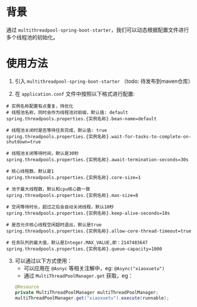 # 背景
通过 `multithreadpool-spring-boot-starter`，我们可以动态根据配置文件进行多个线程池的初始化。

# 使用方法
1. 引入 `multithreadpool-spring-boot-starter` （todo: 待发布到maven仓库）

2. 在 `application.conf` 文件中按照以下格式进行配置:
```properties
# 实例名称配置有点重复，待优化
# 线程池名称，同时会作为线程池对前缀，默认值: default
spring.threadpools.properties.{实例名称}.bean-name=default

# 线程池关闭时是否等待任务完成，默认值: true
spring.threadpools.properties.{实例名称}.wait-for-tasks-to-complete-on-shutdown=true

# 线程池关闭等待时间，默认是30秒
spring.threadpools.properties.{实例名称}.await-termination-seconds=30s

# 核心线程数，默认是1
spring.threadpools.properties.{实例名称}.core-size=1

# 池子最大线程数，默认和cpu核心数一致
spring.threadpools.properties.{实例名称}.max-size=8

# 空闲等待时长，超过之后会自动关闭线程，默认10秒
spring.threadpools.properties.{实例名称}.keep-alive-seconds=10s 

# 是否允许核心线程空闲超时退出，默认是true
spring.threadpools.properties.{实例名称}.allow-core-thread-timeout=true

# 任务队列的最大值，默认是Integer.MAX_VALUE,即：2147483647
spring.threadpools.properties.{实例名称}.queue-capacity=1000
```
3. 可以通过以下方式使用：
    - 可以应用在 `@Asnyc` 等相关注解中，eg: `@Async("xiaoxuetu")`
    - 通过 `MultiThreadPoolManager.get` 获取，eg：
    ```java
    @Resource
    private MultiThreadPoolManager multiThreadPoolManager;
    multiThreadPoolManager.get("xiaoxuetu").execute(runnable);
   ```

